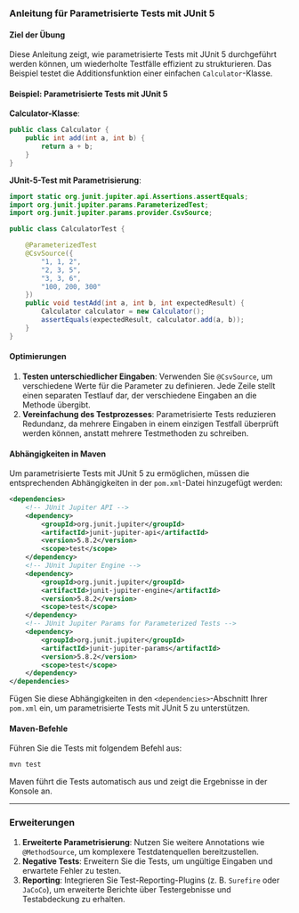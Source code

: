 ### Anleitung für Parametrisierte Tests mit JUnit 5

#### Ziel der Übung

Diese Anleitung zeigt, wie parametrisierte Tests mit JUnit 5 durchgeführt werden können, um wiederholte Testfälle effizient zu strukturieren. Das Beispiel testet die Additionsfunktion einer einfachen `Calculator`-Klasse.

#### Beispiel: Parametrisierte Tests mit JUnit 5

**Calculator-Klasse**:
```java
public class Calculator {
    public int add(int a, int b) {
        return a + b;
    }
}
```

**JUnit-5-Test mit Parametrisierung**:
```java
import static org.junit.jupiter.api.Assertions.assertEquals;
import org.junit.jupiter.params.ParameterizedTest;
import org.junit.jupiter.params.provider.CsvSource;

public class CalculatorTest {

    @ParameterizedTest
    @CsvSource({
        "1, 1, 2",
        "2, 3, 5",
        "3, 3, 6",
        "100, 200, 300"
    })
    public void testAdd(int a, int b, int expectedResult) {
        Calculator calculator = new Calculator();
        assertEquals(expectedResult, calculator.add(a, b));
    }
}
```

#### Optimierungen

1. **Testen unterschiedlicher Eingaben**: Verwenden Sie `@CsvSource`, um verschiedene Werte für die Parameter zu definieren. Jede Zeile stellt einen separaten Testlauf dar, der verschiedene Eingaben an die Methode übergibt.
2. **Vereinfachung des Testprozesses**: Parametrisierte Tests reduzieren Redundanz, da mehrere Eingaben in einem einzigen Testfall überprüft werden können, anstatt mehrere Testmethoden zu schreiben.

#### Abhängigkeiten in Maven

Um parametrisierte Tests mit JUnit 5 zu ermöglichen, müssen die entsprechenden Abhängigkeiten in der `pom.xml`-Datei hinzugefügt werden:

```xml
<dependencies>
    <!-- JUnit Jupiter API -->
    <dependency>
        <groupId>org.junit.jupiter</groupId>
        <artifactId>junit-jupiter-api</artifactId>
        <version>5.8.2</version>
        <scope>test</scope>
    </dependency>
    <!-- JUnit Jupiter Engine -->
    <dependency>
        <groupId>org.junit.jupiter</groupId>
        <artifactId>junit-jupiter-engine</artifactId>
        <version>5.8.2</version>
        <scope>test</scope>
    </dependency>
    <!-- JUnit Jupiter Params for Parameterized Tests -->
    <dependency>
        <groupId>org.junit.jupiter</groupId>
        <artifactId>junit-jupiter-params</artifactId>
        <version>5.8.2</version>
        <scope>test</scope>
    </dependency>
</dependencies>
```

Fügen Sie diese Abhängigkeiten in den `<dependencies>`-Abschnitt Ihrer `pom.xml` ein, um parametrisierte Tests mit JUnit 5 zu unterstützen.

#### Maven-Befehle

Führen Sie die Tests mit folgendem Befehl aus:

```bash
mvn test
```

Maven führt die Tests automatisch aus und zeigt die Ergebnisse in der Konsole an.

---

### Erweiterungen

1. **Erweiterte Parametrisierung**: Nutzen Sie weitere Annotations wie `@MethodSource`, um komplexere Testdatenquellen bereitzustellen.
2. **Negative Tests**: Erweitern Sie die Tests, um ungültige Eingaben und erwartete Fehler zu testen.
3. **Reporting**: Integrieren Sie Test-Reporting-Plugins (z. B. `Surefire` oder `JaCoCo`), um erweiterte Berichte über Testergebnisse und Testabdeckung zu erhalten.
